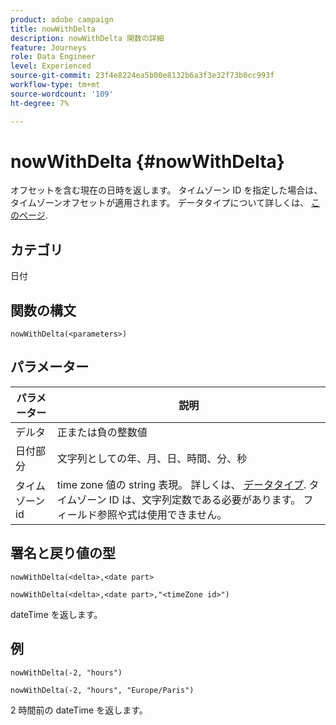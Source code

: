 ```yaml
---
product: adobe campaign
title: nowWithDelta
description: nowWithDelta 関数の詳細
feature: Journeys
role: Data Engineer
level: Experienced
source-git-commit: 23f4e8224ea5b00e8132b6a3f3e32f73b0cc993f
workflow-type: tm+mt
source-wordcount: '109'
ht-degree: 7%

---
```


# nowWithDelta {#nowWithDelta}

オフセットを含む現在の日時を返します。 タイムゾーン ID を指定した場合は、タイムゾーンオフセットが適用されます。 データタイプについて詳しくは、 [このページ](../expression/data-types.md).

## カテゴリ

日付

## 関数の構文

`nowWithDelta(<parameters>)`

## パラメーター

| パラメーター | 説明 |
|--- |--- |
| デルタ | 正または負の整数値 |
| 日付部分 | 文字列としての年、月、日、時間、分、秒 |
| タイムゾーン id | time zone 値の string 表現。 詳しくは、 [データタイプ](../expression/data-types.md). タイムゾーン ID は、文字列定数である必要があります。 フィールド参照や式は使用できません。 |

## 署名と戻り値の型

`nowWithDelta(<delta>,<date part>`

`nowWithDelta(<delta>,<date part>,"<timeZone id>")`

dateTime を返します。

## 例

`nowWithDelta(-2, "hours")`

`nowWithDelta(-2, "hours", "Europe/Paris")`

2 時間前の dateTime を返します。
